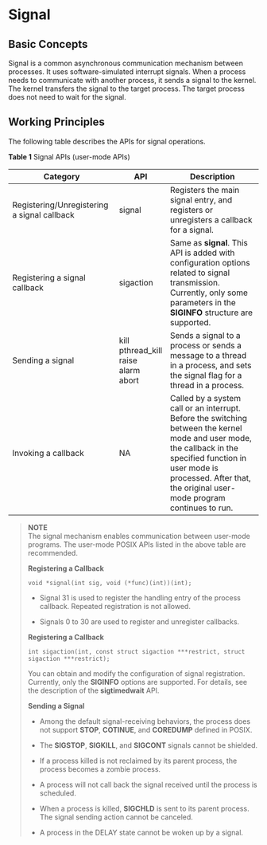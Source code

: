 # Signal


## Basic Concepts

Signal is a common asynchronous communication mechanism between processes. It uses software-simulated interrupt signals. When a process needs to communicate with another process, it sends a signal to the kernel. The kernel transfers the signal to the target process. The target process does not need to wait for the signal.


## Working Principles

The following table describes the APIs for signal operations.

  **Table 1** Signal APIs (user-mode APIs)

| Category        | API                                       | Description                                                        |
| ---------------- | --------------------------------------------------- | ------------------------------------------------------------ |
| Registering/Unregistering a signal callback| signal                                              | Registers the main signal entry, and registers or unregisters a callback for a signal.              |
| Registering a signal callback| sigaction                                           | Same as **signal**. This API is added with configuration options related to signal transmission. Currently, only some parameters in the **SIGINFO** structure are supported.|
| Sending a signal        | kill<br>pthread_kill<br>raise<br>alarm<br>abort | Sends a signal to a process or sends a message to a thread in a process, and sets the signal flag for a thread in a process. |
| Invoking a callback        | NA                                                 | Called by a system call or an interrupt. Before the switching between the kernel mode and user mode, the callback in the specified function in user mode is processed. After that, the original user-mode program continues to run.|

> **NOTE**<br>
>  The signal mechanism enables communication between user-mode programs. The user-mode POSIX APIs listed in the above table are recommended.
>
>  **Registering a Callback**
>
>
>  ```
>  void *signal(int sig, void (*func)(int))(int);
>  ```
>
>  -  Signal 31 is used to register the handling entry of the process callback. Repeated registration is not allowed.
>
>
>  -  Signals 0 to 30 are used to register and unregister callbacks.
>
>
>  **Registering a Callback**
>
>
>  ```
>  int sigaction(int, const struct sigaction ***restrict, struct sigaction ***restrict);
>  ```
>
>  You can obtain and modify the configuration of signal registration. Currently, only the **SIGINFO** options are supported. For details, see the description of the **sigtimedwait** API.
>
>  **Sending a Signal**
>
>  - Among the default signal-receiving behaviors, the process does not support **STOP**, **COTINUE**, and **COREDUMP** defined in POSIX.
>
>
>  - The **SIGSTOP**, **SIGKILL**, and **SIGCONT** signals cannot be shielded.
>
>
>  - If a process killed is not reclaimed by its parent process, the process becomes a zombie process.
>
>
>  - A process will not call back the signal received until the process is scheduled.
>
>
>  - When a process is killed, **SIGCHLD** is sent to its parent process. The signal sending action cannot be canceled.
>
>
>  - A process in the DELAY state cannot be woken up by a signal.
